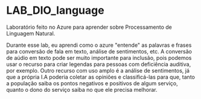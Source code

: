 # LAB_DIO_language
Laboratório feito no Azure para aprender sobre Processamento de Linguagem Natural.

Durante esse lab, eu aprendi como o azure "entende" as palavras e frases para conversão de fala em texto, análise de sentimentos, etc.
A conversão de aúdio em texto pode ser muito importante para inclusão, pois podemos usar o recurso para criar legendas para pessoas com deficiência auditiva, por exemplo.
Outro recurso com uso amplo é a análise de sentimentos, já que a própria I.A poderia coletar as opiniões e classificá-las para que, tanto a população saiba os pontos negativos e positivos de algum serviço, quanto o dono do serviço saiba no que ele precisa melhorar.

